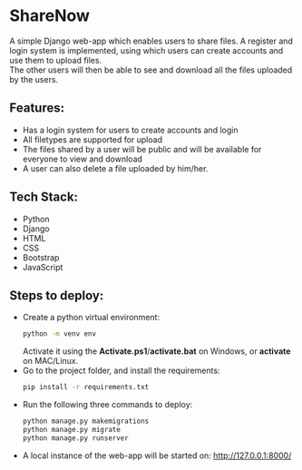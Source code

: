 # ShareNow

A simple Django web-app which enables users to share files.
A register and login system is implemented, using which users can create accounts and use them to upload files.  
The other users will then be able to see and download all the files uploaded by the users.

## Features:
- Has a login system for users to create accounts and login
- All filetypes are supported for upload
- The files shared by a user will be public and will be available for everyone to view and download
- A user can also delete a file uploaded by him/her.

## Tech Stack:
- Python
- Django
- HTML
- CSS
- Bootstrap
- JavaScript

## Steps to deploy:
- Create a python virtual environment:
    ```bash
    python -m venv env
    ```
    Activate it using the **Activate.ps1**/**activate.bat** on Windows, or **activate** on MAC/Linux.
- Go to the project folder, and install the requirements:
    ```bash
    pip install -r requirements.txt
    ```
- Run the following three commands to deploy:
    ```bash
    python manage.py makemigrations
    python manage.py migrate
    python manage.py runserver
    ```
- A local instance of the web-app will be started on: http://127.0.0.1:8000/